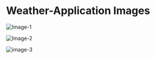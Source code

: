 # Weather-Application Images
![Image-1](https://github.com/CodeLightSpeed/Weather-Application/assets/160614469/b91bbd29-a899-4ee0-b417-f5bf499f8f14)



![Image-2](https://github.com/CodeLightSpeed/Weather-Application/assets/160614469/c6a13963-8ffe-457f-bb10-f0fa2e59f619)



![image-3](https://github.com/CodeLightSpeed/Weather-Application/assets/160614469/70ab06e3-68d8-437e-8f0d-e20876436c2b)
